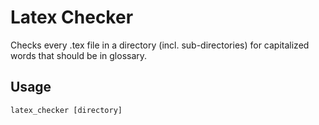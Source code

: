 # Latex Checker

Checks every .tex file in a directory (incl. sub-directories) for capitalized words that should be in glossary.

## Usage
```
latex_checker [directory]
```
